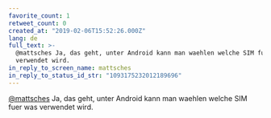 ```yaml
---
favorite_count: 1
retweet_count: 0
created_at: "2019-02-06T15:52:26.000Z"
lang: de
full_text: >-
  @mattsches Ja, das geht, unter Android kann man waehlen welche SIM fuer was
  verwendet wird.
in_reply_to_screen_name: mattsches
in_reply_to_status_id_str: "1093175232012189696"
---
```


[@mattsches](https://twitter.com/mattsches) Ja, das geht, unter Android kann man
waehlen welche SIM fuer was verwendet wird.
